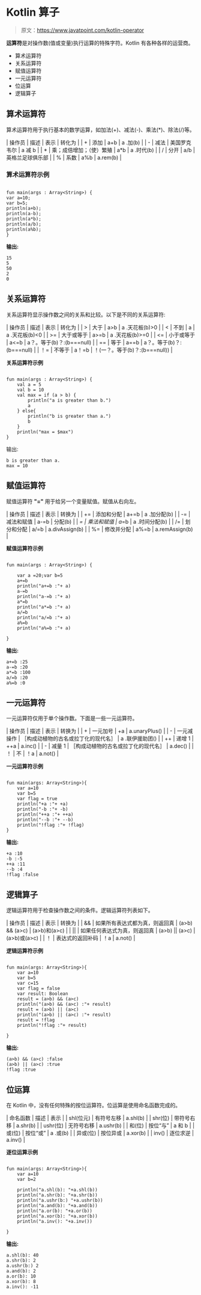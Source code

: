 # Kotlin 算子

> 原文：<https://www.javatpoint.com/kotlin-operator>

**运算符**是对操作数(值或变量)执行运算的特殊字符。Kotlin 有各种各样的运营商。

*   算术运算符
*   关系运算符
*   赋值运算符
*   一元运算符
*   位运算
*   逻辑算子

## 算术运算符

算术运算符用于执行基本的数学运算，如加法(+)、减法(-)、乘法(*)、除法(/)等。

| 操作员 | 描述 | 表示 | 转化为 |
| + | 添加 | a+b | a .加(b) |
| - | 减法 | 美国罗克韦尔 | a 减 b |
| * | 乘；成倍增加；（使）繁殖 | a*b | a .时代(b) |
| / | 分开 | a/b | 英格兰足球俱乐部 |
| % | 系数 | a%b | a.rem(b) |

### 算术运算符示例

```

fun main(args : Array<String>) {
var a=10;
var b=5;
println(a+b);
println(a-b);
println(a*b);
println(a/b);
println(a%b);
}

```

**输出:**

```
15
5
50
2
0

```

## 关系运算符

关系运算符显示操作数之间的关系和比较。以下是不同的关系运算符:

| 操作员 | 描述 | 表示 | 转化为 |
| > | 大于 | a>b | a .天花板(b)>0 |
| < | 不到 | a | a .天花板(b)<0 |
| >= | 大于或等于 | a>=b | a .天花板(b)>=0 |
| <= | 小于或等于 | a<=b | a？。等于(b)？:(b===null) |
| == | 等于 | a==b | a？。等于(b)？:(b===null) |
| ！= | 不等于 | a！=b | ！(一？。等于(b)？:(b===null)) |

**关系运算符示例**

```

fun main(args : Array<String>) {
    val a = 5
    val b = 10
    val max = if (a > b) {
        println("a is greater than b.")
        a
    } else{
        println("b is greater than a.")
        b
    }
    println("max = $max")
}

```

输出:

```
b is greater than a.
max = 10

```

## 赋值运算符

赋值运算符 **"="** 用于给另一个变量赋值。赋值从右向左。

| 操作员 | 描述 | 表示 | 转换为 |
| += | 添加和分配 | a+=b | a .加分配(b) |
| -= | 减法和赋值 | a-=b | 分配(b) |
| *= | 乘法和赋值 | a*=b | a .时间分配(b) |
| /= | 划分和分配 | a/=b | a.divAssign(b) |
| %= | 修改并分配 | a%=b | a.remAssign(b) |

**赋值运算符示例**

```

fun main(args : Array<String>) {

    var a =20;var b=5
    a+=b
    println("a+=b :"+ a)
    a-=b
    println("a-=b :"+ a)
    a*=b
    println("a*=b :"+ a)
    a/=b
    println("a/=b :"+ a)
    a%=b
    println("a%=b :"+ a)

}

```

**输出:**

```
a+=b :25
a-=b :20
a*=b :100
a/=b :20
a%=b :0

```

## 一元运算符

一元运算符仅用于单个操作数。下面是一些一元运算符。

| 操作员 | 描述 | 表示 | 转换为 |
| + | 一元加号 | +a | a.unaryPlus() |
| - | 一元减操作 | ［构成动植物的古名或拉丁化的现代名］ | a .联伊援助团() |
| ++ | 递增 1 | ++a | a.inc() |
| - | 减量 1 | ［构成动植物的古名或拉丁化的现代名］ | a.dec() |
| ！ | 不 | ！a | a.not() |

**一元运算符示例**

```

fun main(args: Array<String>){
    var a=10
    var b=5
    var flag = true
    println("+a :"+ +a)
    println("-b :"+ -b)
    println("++a :"+ ++a)
    println("--b :"+ --b)
    println("!flag :"+ !flag)
}

```

**输出:**

```
+a :10
-b :-5
++a :11
--b :4
!flag :false

```

## 逻辑算子

逻辑运算符用于检查操作数之间的条件。逻辑运算符列表如下。

| 操作员 | 描述 | 表示 | 转换为 |
| && | 如果所有表达式都为真，则返回真 | (a>b) && (a>c) | (a>b)和(a>c) |
| &#124;&#124; | 如果任何表达式为真，则返回真 | (a>b) &#124;&#124; (a>c) | (a>b)或(a>c) |
| ！ | 表达式的返回补码 | ！a | a.not() |

**逻辑运算符示例**

```

fun main(args: Array<String>){
    var a=10
    var b=5
    var c=15
    var flag = false
    var result: Boolean
    result = (a>b) && (a>c)
    println("(a>b) && (a>c) :"+ result)
    result = (a>b) || (a>c)
    println("(a>b) || (a>c) :"+ result)
    result = !flag
    println("!flag :"+ result)

}

```

**输出:**

```
(a>b) && (a>c) :false
(a>b) || (a>c) :true
!flag :true

```

## 位运算

在 Kotlin 中，没有任何特殊的按位运算符。位运算是使用命名函数完成的。

| 命名函数 | 描述 | 表示 |
| shl(位元) | 有符号左移 | a.shl(b) |
| shr(位) | 带符号右移 | a.shr(b) |
| ushr(位) | 无符号右移 | a.ushr(b) |
| 和(位) | 按位“与” | a 和 b |
| 或(位) | 按位“或” | a .或(b) |
| 异或(位) | 按位异或 | a.xor(b) |
| inv() | 逐位求逆 | a.inv() |

**逐位运算示例**

```

fun main(args: Array<String>){
    var a=10
    var b=2

    println("a.shl(b): "+a.shl(b))
    println("a.shr(b): "+a.shr(b))
    println("a.ushr(b:) "+a.ushr(b))
    println("a.and(b): "+a.and(b))
    println("a.or(b): "+a.or(b))
    println("a.xor(b): "+a.xor(b))
    println("a.inv(): "+a.inv())

}

```

**输出:**

```
a.shl(b): 40
a.shr(b): 2
a.ushr(b:) 2
a.and(b): 2
a.or(b): 10
a.xor(b): 8
a.inv(): -11

```